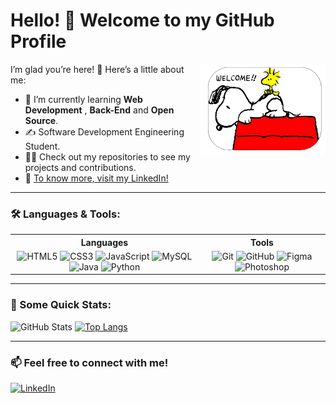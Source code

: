 # Hello! 👋 Welcome to my GitHub Profile

<img src="https://github.com/CarlosRW/CarlosRW/blob/main/Adobe%20Express%20-%20file.png?raw=true" alt="About Me" width="200" align="right">

I’m glad you’re here! 🚀 Here’s a little about me:

- 🌱 I’m currently learning **Web Development** , **Back-End** and **Open Source**.
- ✍️ Software Development Engineering Student.
- 👨‍💻 Check out my repositories to see my projects and contributions.
- 🔗 [To know more, visit my LinkedIn!](https://www.linkedin.com/in/carlosrw/)

---

### 🛠️ Languages & Tools:
<table>
  <tr>
    <th>Languages</th>
    <th>Tools</th>
  </tr>
  <tr>
    <td align="center">
      <img src="https://img.icons8.com/color/48/html-5.png" alt="HTML5" width="40"/>
      <img src="https://img.icons8.com/color/48/css3.png" alt="CSS3" width="40"/>
      <img src="https://img.icons8.com/color/48/javascript--v1.png" alt="JavaScript" width="40"/>
      <img src="https://img.icons8.com/?size=100&id=9nLaR5KFGjN0&format=png&color=000000" alt="MySQL" width="40"/>
      <img src="https://img.icons8.com/?size=100&id=GPfHz0SM85FX&format=png&color=000000" alt="Java" width="40"/>
      <img src="https://img.icons8.com/?size=100&id=13441&format=png&color=000000" alt="Python" width="40"/>
    </td>
    <td align="center">
      <img src="https://img.icons8.com/color/48/git.png" alt="Git" width="40"/>
      <img src="https://img.icons8.com/?size=100&id=106564&format=png&color=000000" alt="GitHub" width="40"/>
      <img src="https://img.icons8.com/color/48/figma.png" alt="Figma" width="40"/>
      <img src="https://img.icons8.com/color/48/adobe-photoshop.png" alt="Photoshop" width="40"/>
    </td>
  </tr>
</table>

---

### 🎯 Some Quick Stats:
![GitHub Stats](https://github-readme-stats.vercel.app/api?username=CarlosRW&show_icons=true&theme=dracula)
[![Top Langs](https://github-readme-stats.vercel.app/api/top-langs/?username=CarlosRW&layout=donut&theme=dracula)](https://github.com/CarlosRW/github-readme-stats)

---

### 📫 Feel free to connect with me!
[![LinkedIn](https://img.shields.io/badge/LinkedIn-Connect-blue?logo=linkedin&logoColor=white)](https://www.linkedin.com/in/carlosrw/)
